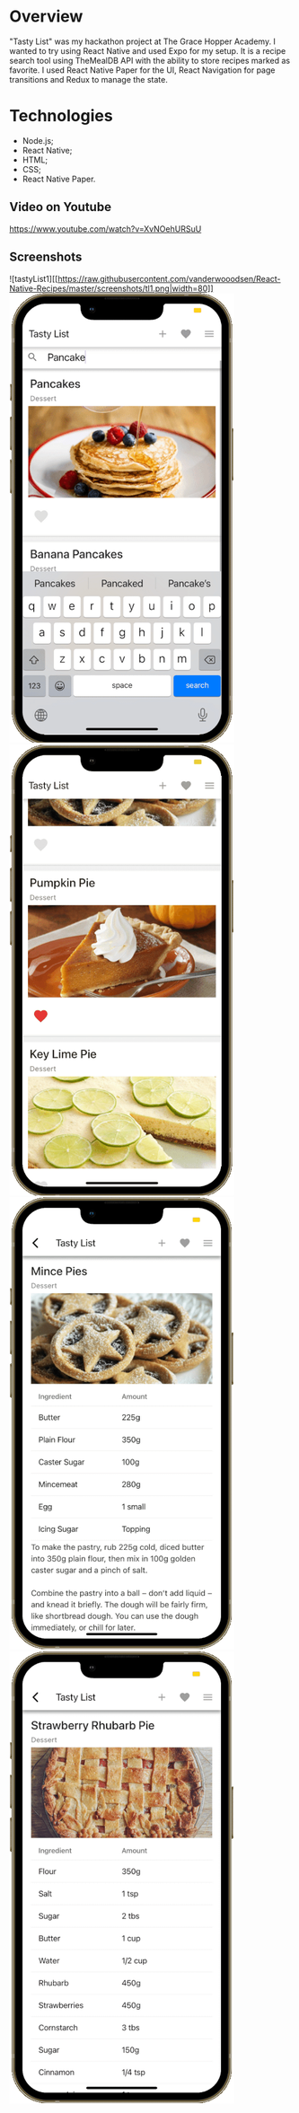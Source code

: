 # Overview
"Tasty List" was my hackathon project at The Grace Hopper Academy. I wanted to try using React Native and used Expo for my setup. It is a recipe search tool using TheMealDB API with the ability to store recipes marked as favorite. I used React Native Paper for the UI, React Navigation for page transitions and Redux to manage the state.

# Technologies

- Node.js;
- React Native;
- HTML;
- CSS;
- React Native Paper.

## Video on Youtube
https://www.youtube.com/watch?v=XvNOehURSuU

## Screenshots
![tastyList1][[https://raw.githubusercontent.com/vanderwooodsen/React-Native-Recipes/master/screenshots/tl1.png|width=80]]
![tastyList1](https://raw.githubusercontent.com/vanderwooodsen/React-Native-Recipes/master/screenshots/tl2.png)
![tastyList1](https://raw.githubusercontent.com/vanderwooodsen/React-Native-Recipes/master/screenshots/tl3.png)
![tastyList1](https://raw.githubusercontent.com/vanderwooodsen/React-Native-Recipes/master/screenshots/tl4.png)
![tastyList1](https://raw.githubusercontent.com/vanderwooodsen/React-Native-Recipes/master/screenshots/tl5.png)
